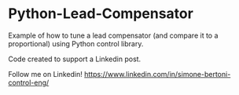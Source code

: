 # Python-Lead-Compensator
Example of how to tune a lead compensator (and compare it to a proportional) using Python control library.

Code created to support a Linkedin post.

Follow me on Linkedin! https://www.linkedin.com/in/simone-bertoni-control-eng/
